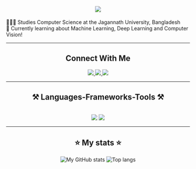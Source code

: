 <h1 align="center">
    <img src="https://readme-typing-svg.herokuapp.com/?font=Righteous&size=35&center=true&vCenter=true&width=500&height=70&duration=4000&lines=Hi+There!+👋;+I'm+Najnin+Shirin!;" />
</h1>
👩🏻‍🎓 Studies Computer Science at the Jagannath University, Bangladesh<br>
💭 Currently learning about Machine Learning, Deep Learning and Computer Vision!

 <hr/>
<h2 align="center">Connect With Me</h2>
<div align="center"> 
  <a href="mailto:najninshirin26@gmail.com">
    <img src="https://img.shields.io/badge/Gmail-333333?style=for-the-badge&logo=gmail&logoColor=red" />
  </a>
  <a href="https://www.linkedin.com/in/najnin-shirin-a909262a6/" target="_blank">
    <img src="https://img.shields.io/badge/LinkedIn-0077B5?style=for-the-badge&logo=linkedin&logoColor=white" target="_blank" />
  </a>
  <a href="https://www.sololearn.com/en/profile/18381710" target="_blank">
     <img src="https://img.shields.io/badge/-Sololearn-3a464b?style=for-the-badge&logo=Sololearn&logoColor=white" target="_blank" /> <!-- sqlite, safari, google-chrome are other good icon options -->
  </a>
</div>

 <hr/>
<h2 align="center">⚒️ Languages-Frameworks-Tools ⚒️</h2>
<br/>
<div align="center">
    <img src="https://skillicons.dev/icons?i=html,css,php,github,figma" />
    <img src="https://skillicons.dev/icons?i=python,firebase,flutter,c,java,mysql" /><br>
</div>

 <hr/>
<h2 align="center">⭐ My stats ⭐</h2>

<div align="center">
  <img alt="My GitHub stats" src="https://github-readme-stats.vercel.app/api?username=najnin26&show_icons=true&theme=transparent&text_color=ffffff"/>
  <img alt="Top langs" src="https://github-readme-stats.vercel.app/api/top-langs/?username=najnin26&layout=compact&langs_count=8&theme=transparent&text_color=ffffff"/>
</div>

